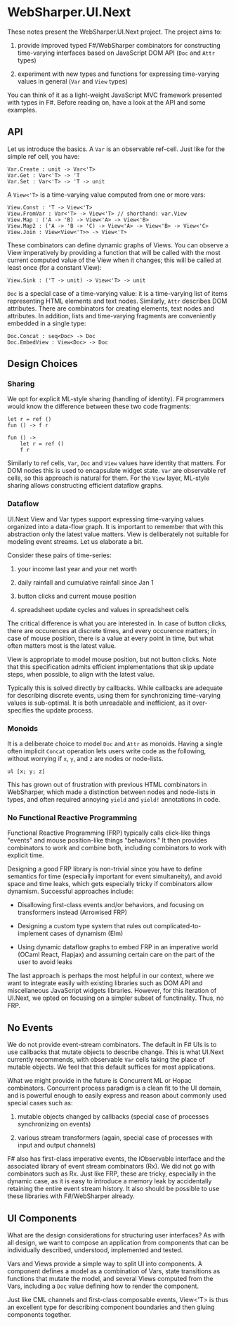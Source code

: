 # WebSharper.UI.Next

These notes present the WebSharper.UI.Next project.  The project aims
to:

1. provide improved typed F#/WebSharper combinators for constructing
   time-varying interfaces based on JavaScript DOM API (`Doc` and
   `Attr` types)

2. experiment with new types and functions for expressing time-varying
   values in general (`Var` and `View` types)

You can think of it as a light-weight JavaScript MVC framework
presented with types in F#.  Before reading on, have a look at the API
and some examples.

## API 

Let us introduce the basics. A `Var` is an observable ref-cell.  Just
like for the simple ref cell, you have:

    Var.Create : unit -> Var<'T>
    Var.Get : Var<'T> -> 'T
    Var.Set : Var<'T> -> 'T -> unit

A `View<'T>` is a time-varying value computed from one or more vars:

    View.Const : 'T -> View<'T>
    View.FromVar : Var<'T> -> View<'T> // shorthand: var.View
    View.Map : ('A -> 'B) -> View<'A> -> View<'B>
    View.Map2 : ('A -> 'B -> 'C) -> View<'A> -> View<'B> -> View<'C>
    View.Join : View<View<'T>> -> View<'T>

These combinators can define dynamic graphs of Views.  You can observe
a View imperatively by providing a function that will be called with
the most current computed value of the View when it changes; this will
be called at least once (for a constant View):

    View.Sink : ('T -> unit) -> View<'T> -> unit

`Doc` is a special case of a time-varying value: it is a time-varying
list of items representing HTML elements and text nodes. Similarly,
`Attr` describes DOM attributes.  There are combinators for creating
elements, text nodes and attributes.  In addition, lists and
time-varying fragments are conveniently embedded in a single type:

    Doc.Concat : seq<Doc> -> Doc
    Doc.EmbedView : View<Doc> -> Doc

## Design Choices

### Sharing

We opt for explicit ML-style sharing (handling of identity).  F#
programmers would know the difference between these two code
fragments:

    let r = ref ()
    fun () -> f r

    fun () ->
        let r = ref ()
        f r

Similarly to ref cells, `Var`, `Doc` and `View` values have identity
that matters.  For DOM nodes this is used to encapsulate widget state.
`Var` are observable ref cells, so this approach is natural for them.
For the `View` layer, ML-style sharing allows constructing efficient
dataflow graphs.

### Dataflow

UI.Next View and Var types support expressing time-varying values
organized into a data-flow graph.  It is important to remember that
with this abstraction only the latest value matters.  View is
deliberately not suitable for modeling event streams.  Let us
elaborate a bit.

Consider these pairs of time-series:

1. your income last year and your net worth

2. daily rainfall and cumulative rainfall since Jan 1

3. button clicks and current mouse position

4. spreadsheet update cycles and values in spreadsheet cells

The critical difference is what you are interested in.  In case of
button clicks, there are occurences at discrete times, and every
occurence matters; in case of mouse position, there is a value at
every point in time, but what often matters most is the latest value.

View is appropriate to model mouse position, but not button clicks.
Note that this specification admits efficient implementations that
skip update steps, when possible, to align with the latest value.

Typically this is solved directly by callbacks.  While callbacks are
adequate for describing discrete events, using them for synchronizing
time-varying values is sub-optimal.  It is both unreadable and
inefficient, as it over-specifies the update process.

### Monoids

It is a deliberate choice to model `Doc` and `Attr` as monoids.
Having a single often implicit `Concat` operation lets users write
code as the following, without worrying if `x`, `y`, and `z` are nodes
or node-lists.

    ul [x; y; z]

This has grown out of frustration with previous HTML combinators in
WebSharper, which made a distinction between nodes and node-lists in
types, and often required annoying `yield` and `yield!` annotations in
code.

### No Functional Reactive Programming

Functional Reactive Programming (FRP) typically calls click-like
things "events" and mouse position-like things "behaviors."  It then
provides combinators to work and combine both, including combinators
to work with explicit time.

Designing a good FRP library is non-trivial since you have to define
semantics for time (especially important for event simultaneity), and
avoid space and time leaks, which gets especially tricky if
combinators allow dynamism.  Successful approaches include:

* Disallowing first-class events and/or behaviors, and focusing on
  transformers instead (Arrowised FRP)

* Designing a custom type system that rules out
  complicated-to-implement cases of dynamism (Elm)

* Using dynamic dataflow graphs to embed FRP in an imperative world
  (OCaml React, Flapjax) and assuming certain care on the part of the
  user to avoid leaks

The last approach is perhaps the most helpful in our context, where we
want to integrate easily with existing libraries such as DOM API and
miscellaneous JavaScript widgets libraries.  However, for this
iteration of UI.Next, we opted on focusing on a simpler subset of
functinality.  Thus, no FRP.

## No Events

We do not provide event-stream combinators.  The default in F# UIs is
to use callbacks that mutate objects to describe change.  This is what
UI.Next currently recommends, with observable `Var` cells taking the
place of mutable objects.  We feel that this default suffices for most
applications.

What we might provide in the future is Concurrent ML or Hopac
combinators.  Concurrent process paradigm is a clean fit to the UI
domain, and is powerful enough to easily express and reason about
commonly used special cases such as:

1. mutable objects changed by callbacks (special case of processes
   synchronizing on events)

2. various stream transformers (again, special case of processes with
   input and output channels)

F# also has first-class imperative events, the IObservable interface
and the associated library of event stream combinators (Rx).  We did
not go with combinators such as Rx.  Just like FRP, these are tricky,
especially in the dynamic case, as it is easy to introduce a memory
leak by accidentally retaining the entire event stream history.  It
also should be possible to use these libraries with F#/WebSharper
already.

## UI Components

What are the design considerations for structuring user interfaces?
As with all design, we want to compose an application from components
that can be individually described, understood, implemented and
tested.

Vars and Views provide a simple way to split UI into components.  A
component defines a model as a combination of Vars, state transitions
as functions that mutate the model, and several Views computed from
the Vars, including a `Doc` value defining how to render the
component.

Just like CML channels and first-class composable events, View<'T> is
thus an excellent type for describing component boundaries and then
gluing components together.
